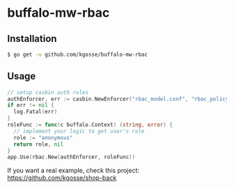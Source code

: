 # buffalo-mw-rbac

## Installation

```bash
$ go get -u github.com/kgosse/buffalo-mw-rbac
```

## Usage

```go
// setup casbin auth rules
authEnforcer, err := casbin.NewEnforcer("rbac_model.conf", "rbac_policy.csv")
if err != nil {
  log.Fatal(err)
}
roleFunc := func(c buffalo.Context) (string, error) {
  // implement your logic to get user's role
  role := "anonymous"
  return role, nil
}
app.Use(rbac.New(authEnforcer, roleFunc))
```

If you want a real example, check this project:
https://github.com/kgosse/shop-back
